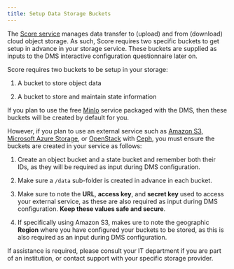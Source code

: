 ```yaml
---
title: Setup Data Storage Buckets
---
```


The [Score service]((../../../../../score)) manages data transfer to (upload) and from (download) cloud object storage.  As such, Score requires two specific buckets to get setup in advance in your storage service.  These buckets are supplied as inputs to the DMS interactive configuration questionnaire later on.

Score requires two buckets to be setup in your storage:

1. A bucket to store object data


2. A bucket to store and maintain state information

If you plan to use the free [MinIo](https://min.io/) service packaged with the DMS, then these buckets will be created by default for you.

However, if you plan to use an external service such as [Amazon S3](https://aws.amazon.com/s3/), [Microsoft Azure Storage](https://azure.microsoft.com/en-ca/services/storage/), or [OpenStack](https://www.openstack.org/) with [Ceph](https://ceph.io/), you must ensure the buckets are created in your service as follows:

1. Create an object bucket and a state bucket and remember both their IDs, as they will be required as input during DMS configuration.


2. Make sure a `/data` sub-folder is created in advance in each bucket.


3. Make sure to note the **URL**, **access key**, and **secret key** used to access your external service, as these are also required as input during DMS configuration.  **Keep these values safe and secure**.


4. If specifically using Amazon S3, makes ure to note the geographic **Region** where you have configured your buckets to be stored, as this is also required as an input during DMS configuration.

If assistance is required, please consult your IT department if you are part of an institution, or contact support with your specific storage provider.